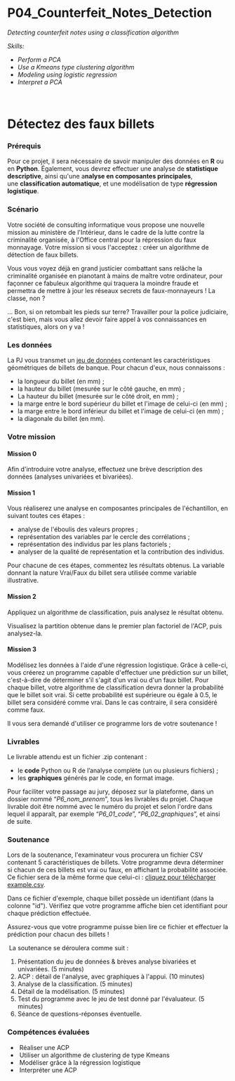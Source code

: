 # P04_Counterfeit_Notes_Detection
<p><em>Detecting counterfeit notes using a classification algorithm<br /></em></p>
<p><em>Skills:</em></p>
<ul>
<li><em>Perform a PCA</em></li>
<li><em>Use a Kmeans type clustering algorithm</em></li>
<li><em>Modeling using logistic regression</em></li>
<li><em>Interpret a PCA</em><em><br /></em></li>
</ul>
<div>&nbsp;</div>
<div>
<h1>D&eacute;tectez des faux billets</h1>
<div data-videotitle="video" data-current-user-id="7132501" data-project-id="147" data-codio-button-label="Acc&eacute;der au code">
<h3>Pr&eacute;requis</h3>
<p>Pour ce projet, il sera n&eacute;cessaire de savoir manipuler des donn&eacute;es en&nbsp;<strong>R</strong>&nbsp;ou en&nbsp;<strong>Python</strong>. &Eacute;galement, vous devrez effectuer une analyse de&nbsp;<strong>statistique descriptive</strong>, ainsi qu'une a<strong>nalyse en composantes principales</strong>, une&nbsp;<strong>classification automatique</strong>, et une mod&eacute;lisation de type&nbsp;<strong>r&eacute;gression logistique</strong>.</p>
<h3>Sc&eacute;nario</h3>
<p>Votre soci&eacute;t&eacute; de consulting informatique vous propose une nouvelle mission au minist&egrave;re de l'Int&eacute;rieur, dans le cadre de la lutte contre la criminalit&eacute; organis&eacute;e, &agrave; l'Office central pour la r&eacute;pression du faux monnayage. Votre mission si vous l'acceptez : cr&eacute;er un algorithme de d&eacute;tection de faux billets.</p>
<p>Vous vous voyez d&eacute;j&agrave; en grand justicier combattant sans rel&acirc;che la criminalit&eacute; organis&eacute;e en pianotant &agrave; mains de ma&icirc;tre votre ordinateur, pour fa&ccedil;onner ce fabuleux algorithme qui traquera la moindre fraude et permettra de mettre &agrave; jour les r&eacute;seaux secrets de faux-monnayeurs ! La classe, non ?</p>
<p>... Bon, si on retombait les pieds sur terre? Travailler pour la police judiciaire, c'est bien, mais vous allez devoir faire appel &agrave; vos connaissances en statistiques, alors on y va !</p>
<h3>Les donn&eacute;es</h3>
<p>La PJ vous transmet un&nbsp;<a href="https://s3-eu-west-1.amazonaws.com/static.oc-static.com/prod/courses/files/parcours-data-analyst/notes.csv">jeu de donn&eacute;es</a>&nbsp;contenant les caract&eacute;ristiques g&eacute;om&eacute;triques de billets de banque. Pour chacun d'eux, nous connaissons :</p>
<ul>
<li>la longueur du billet (en mm) ;</li>
<li>la hauteur du billet (mesur&eacute;e sur le c&ocirc;t&eacute; gauche, en mm) ;</li>
<li>La hauteur du billet (mesur&eacute;e sur le c&ocirc;t&eacute; droit, en mm) ;</li>
<li>la marge entre le bord sup&eacute;rieur du billet et l'image de celui-ci (en mm) ;</li>
<li>la marge entre le bord inf&eacute;rieur du billet et l'image de celui-ci (en mm) ;</li>
<li>la diagonale du billet (en mm).</li>
</ul>
<h3>Votre mission</h3>
<h4>Mission 0</h4>
<p>Afin d'introduire votre analyse, effectuez une br&egrave;ve description des donn&eacute;es (analyses univari&eacute;es et bivari&eacute;es).</p>
<h4>Mission 1</h4>
<p>Vous r&eacute;aliserez une analyse en composantes principales de l'&eacute;chantillon, en suivant toutes ces &eacute;tapes :</p>
<ul>
<li>analyse de l'&eacute;boulis des valeurs propres ;</li>
<li>repr&eacute;sentation des variables par le cercle des corr&eacute;lations ;</li>
<li>repr&eacute;sentation des individus par les plans factoriels ;</li>
<li>analyser de la qualit&eacute; de repr&eacute;sentation et la contribution des individus.</li>
</ul>
<p>Pour chacune de ces &eacute;tapes, commentez les r&eacute;sultats obtenus. La variable donnant la nature Vrai/Faux du billet sera utilis&eacute;e comme variable illustrative.</p>
<h4>Mission 2</h4>
<p>Appliquez un algorithme de classification, puis analysez le r&eacute;sultat obtenu.</p>
<p>Visualisez la partition obtenue dans le premier plan factoriel de l'ACP, puis analysez-la.</p>
<h4>Mission 3</h4>
<p>Mod&eacute;lisez les donn&eacute;es &agrave; l'aide d'une r&eacute;gression logistique. Gr&acirc;ce &agrave; celle-ci, vous cr&eacute;erez un programme capable d'effectuer une pr&eacute;diction sur un billet, c'est-&agrave;-dire de d&eacute;terminer s'il s'agit d'un vrai ou d'un faux billet. Pour chaque billet, votre algorithme de classification devra donner la probabilit&eacute; que le billet soit vrai. Si cette probabilit&eacute; est sup&eacute;rieure ou &eacute;gale &agrave; 0.5, le billet sera consid&eacute;r&eacute; comme vrai. Dans le cas contraire, il sera consid&eacute;r&eacute; comme faux.</p>
<aside data-claire-semantic="warning">
<p>Il vous sera demand&eacute; d'utiliser ce programme lors de votre soutenance !</p>
</aside>
<h3>Livrables</h3>
<p>Le livrable attendu est un fichier .zip contenant :</p>
<ul>
<li>le&nbsp;<strong>code</strong>&nbsp;Python ou R de l&rsquo;analyse compl&egrave;te (un ou plusieurs fichiers) ;</li>
<li>les&nbsp;<strong>graphiques</strong>&nbsp;g&eacute;n&eacute;r&eacute;s par le code, en format image.</li>
</ul>
<aside data-claire-semantic="information">
<p dir="ltr">Pour faciliter votre passage au jury, d&eacute;posez sur la plateforme, dans un dossier nomm&eacute; &ldquo;<em>P6_nom_prenom</em>&rdquo;, tous les livrables du projet. Chaque livrable doit &ecirc;tre nomm&eacute; avec le num&eacute;ro du projet et selon l'ordre dans lequel il appara&icirc;t, par exemple &ldquo;<em>P6_01_code</em>&rdquo;, &ldquo;<em>P6_02_graphiques</em>&rdquo;, et ainsi de suite.</p>
</aside>
<h3>Soutenance</h3>
<p>Lors de la soutenance, l'examinateur vous procurera un fichier CSV contenant 5 caract&eacute;ristiques de billets. Votre programme devra d&eacute;terminer si chacun de ces billets est vrai ou faux, en affichant la probabilit&eacute; associ&eacute;e. Ce fichier sera de la m&ecirc;me forme que celui-ci :&nbsp;<a href="https://s3-eu-west-1.amazonaws.com/static.oc-static.com/prod/courses/files/parcours-data-analyst/example.csv">cliquez pour t&eacute;l&eacute;charger example.csv</a>.</p>
<aside data-claire-semantic="warning">
<p>Dans ce fichier d'exemple, chaque billet poss&egrave;de un identifiant (dans la colonne "id"). V&eacute;rifiez que votre programme affiche bien cet identifiant pour chaque pr&eacute;diction effectu&eacute;e.</p>
</aside>
<aside data-claire-semantic="warning">
<p>Assurez-vous que votre programme puisse bien lire ce fichier et effectuer la pr&eacute;diction pour chacun des billets !</p>
</aside>
<p>&nbsp;La soutenance se d&eacute;roulera comme suit :</p>
<ol>
<li>Pr&eacute;sentation du jeu de donn&eacute;es &amp; br&egrave;ves analyse bivari&eacute;es et univari&eacute;es. (5 minutes)</li>
<li>ACP : d&eacute;tail de l'analyse, avec graphiques &agrave; l'appui. (10 minutes)</li>
<li>Analyse de la classification. (5 minutes)</li>
<li>D&eacute;tail de la mod&eacute;lisation. (5 minutes)</li>
<li>Test du programme avec le jeu de test donn&eacute;&nbsp;par&nbsp;l'&eacute;valuateur. (5 minutes)</li>
<li>S&eacute;ance de questions-r&eacute;ponses &eacute;ventuelle.</li>
</ol>
</div>
<h3>Comp&eacute;tences &eacute;valu&eacute;es</h3>
<ul>
<li>
<div>&nbsp;R&eacute;aliser une ACP</div>
</li>
<li>
<div>&nbsp;Utiliser un algorithme de clustering de type Kmeans</div>
</li>
<li>
<div>&nbsp;Mod&eacute;liser gr&acirc;ce &agrave; la r&eacute;gression logistique</div>
</li>
<li>
<div>&nbsp;Interpr&eacute;ter une ACP</div>
</li>
</ul>
</div>
